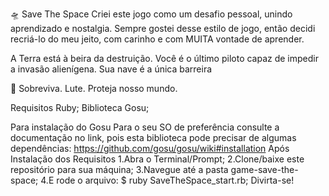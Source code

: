 🛸 Save The Space
Criei este jogo como um desafio pessoal, unindo aprendizado e nostalgia. Sempre gostei desse estilo de jogo, então decidi recriá-lo do meu jeito, com carinho e com MUITA vontade de aprender.

A Terra está à beira da destruição. Você é o último piloto capaz de impedir a invasão alienígena. Sua nave é a única barreira

🚀 Sobreviva. Lute. Proteja nosso mundo.

Requisitos
Ruby;
Biblioteca Gosu;

Para instalação do Gosu
Para o seu SO de preferência consulte a documentação no link, pois esta biblioteca pode precisar de algumas dependências: https://github.com/gosu/gosu/wiki#installation
Após Instalação dos Requisitos
1.Abra o Terminal/Prompt;
2.Clone/baixe este repositório para sua máquina;
3.Navegue até a pasta game-save-the-space;
4.E rode o arquivo: $ ruby SaveTheSpace_start.rb;
Divirta-se!
